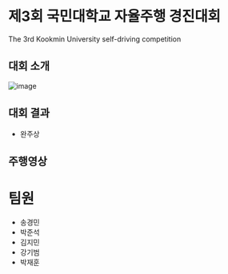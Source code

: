 # 제3회 국민대학교 자율주행 경진대회
The 3rd Kookmin University  self-driving competition

## 대회 소개 
![image](https://user-images.githubusercontent.com/65781023/275713942-fdd01b3e-b298-4488-bd85-9ba4c2ad4c6a.png)

## 대회 결과
- 완주상

## 주행영상

# 팀원
- 송경민
- 박준석
- 김지민 
- 강기범 
- 박재훈
